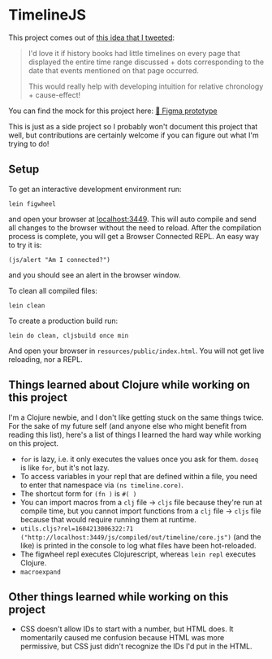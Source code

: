 # TimelineJS

This project comes out of [this idea that I tweeted](https://twitter.com/devonzuegel/status/1322723232034680832):

>
> I'd love it if history books had little timelines on every page that displayed the entire time range discussed + dots corresponding to the date that events mentioned on that page occurred.
>
> This would really help with developing intuition for relative chronology + cause-effect!

You can find the mock for this project here: [🎨 Figma prototype](https://www.figma.com/proto/WCtjsMOhuRVIaJMnHtbKGx/Timeline.js?node-id=1%3A2&viewport=480%2C294%2C0.25218871235847473&scaling=contain)

This is just as a side project so I probably won't document this project that well, but contributions are certainly welcome if you can figure out what I'm trying to do!

## Setup

To get an interactive development environment run:

    lein figwheel

and open your browser at [localhost:3449](http://localhost:3449/).
This will auto compile and send all changes to the browser without the
need to reload. After the compilation process is complete, you will
get a Browser Connected REPL. An easy way to try it is:

    (js/alert "Am I connected?")

and you should see an alert in the browser window.

To clean all compiled files:

    lein clean

To create a production build run:

    lein do clean, cljsbuild once min

And open your browser in `resources/public/index.html`. You will not
get live reloading, nor a REPL.

## Things learned about Clojure while working on this project

I'm a Clojure newbie, and I don't like getting stuck on the same things twice. For the sake of my future self (and anyone else who might benefit from reading this list), here's a list of things I learned the hard way while working on this project.

- `for` is lazy, i.e. it only executes the values once you ask for them. `doseq` is like `for`, but it's not lazy.
- To access variables in your repl that are defined within a file, you need to enter that namespace via `(ns timeline.core)`.
- The shortcut form for `(fn )` is `#( )`
- You can import macros from a `clj` file → `cljs` file because they're run at compile time, but you cannot import functions from a `clj` file → `cljs` file because that would require running them at runtime.
- `utils.cljs?rel=1604213006322:71 ("http://localhost:3449/js/compiled/out/timeline/core.js")` (and the like) is printed in the console to log what files have been hot-reloaded.
- The figwheel repl executes Clojurescript, whereas `lein repl` executes Clojure.
- `macroexpand`

## Other things learned while working on this project
- CSS doesn't allow IDs to start with a number, but HTML does. It momentarily caused me confusion because HTML was more permissive, but CSS just didn't recognize the IDs I'd put in the HTML.
